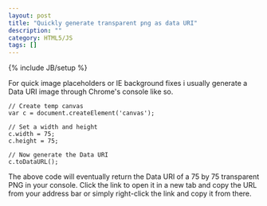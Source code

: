 ```yaml
---
layout: post
title: "Quickly generate transparent png as data URI"
description: ""
category: HTML5/JS
tags: []
---
```

{% include JB/setup %}

For quick image placeholders or IE background fixes i usually generate a Data URI image through Chrome's console like so.

	// Create temp canvas
	var c = document.createElement('canvas');

	// Set a width and height
	c.width = 75;
	c.height = 75;

	// Now generate the Data URI
	c.toDataURL();

The above code will eventually return the Data URI of a 75 by 75 transparent PNG in your console.
Click the link to open it in a new tab and copy the URL from your address bar or simply right-click the link and copy it from there.